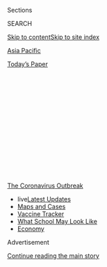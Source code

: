 <div id="app">

<div>

<div>

<div>

<div class="NYTAppHideMasthead css-1q2w90k e1suatyy0">

<div class="section css-ui9rw0 e1suatyy2">

<div class="css-eph4ug er09x8g0">

<div class="css-6n7j50">

</div>

<span class="css-1dv1kvn">Sections</span>

<div class="css-10488qs">

<span class="css-1dv1kvn">SEARCH</span>

</div>

[Skip to content](#site-content)[Skip to site index](#site-index)

</div>

<div id="masthead-section-label" class="css-1wr3we4 eaxe0e00">

[Asia
Pacific](https://www.nytimes3xbfgragh.onion/section/world/asia)

</div>

<div class="css-10698na e1huz5gh0">

</div>

</div>

<div id="masthead-bar-one" class="section hasLinks css-15hmgas e1csuq9d3">

<div class="css-uqyvli e1csuq9d0">

</div>

<div class="css-1uqjmks e1csuq9d1">

</div>

<div class="css-9e9ivx">

[](https://myaccount.nytimes3xbfgragh.onion/auth/login?response_type=cookie&client_id=vi)

</div>

<div class="css-1bvtpon e1csuq9d2">

[Today’s
Paper](https://www.nytimes3xbfgragh.onion/section/todayspaper)

</div>

</div>

</div>

</div>

<div data-aria-hidden="false">

<div id="site-content" data-role="main">

<div>

<div class="css-1aor85t" style="opacity:0.000000001;z-index:-1;visibility:hidden">

<div class="css-1hqnpie">

<div class="css-epjblv">

<span class="css-17xtcya">[Asia
Pacific](/section/world/asia)</span><span class="css-x15j1o">|</span><span class="css-fwqvlz">Tokyo’s
First Female Governor Sails to Re-Election Even as Virus Cases
Rise</span>

</div>

<div class="css-k008qs">

<div class="css-1iwv8en">

<span class="css-18z7m18"></span>

<div>

</div>

</div>

<span class="css-1n6z4y">https://nyti.ms/3dVRdsU</span>

<div class="css-1705lsu">

<div class="css-4xjgmj">

<div class="css-4skfbu" data-role="toolbar" data-aria-label="Social Media Share buttons, Save button, and Comments Panel with current comment count" data-testid="share-tools">

  - 
  - 
  - 
  - 
    
    <div class="css-6n7j50">
    
    </div>

  - 

</div>

</div>

</div>

</div>

</div>

</div>

<div id="NYT_TOP_BANNER_REGION" class="css-13pd83m">

<div>

<div id="styln-prism-menu-1592847958612" class="section interactive-content interactive-size-medium css-1edisqu">

<div class="css-17ih8de interactive-body">

<div id="scroll-container" class="css-1gj85ro">

[<span class="styln-title-wrap"><span class="css-1pje3qr">The
Coronavirus</span><span class="css-1pje3qr">
Outbreak</span></span>](https://www.nytimes3xbfgragh.onion/news-event/coronavirus?action=click&pgtype=Article&state=default&region=TOP_BANNER&context=storylines_menu)

  - <span class="css-kqxiym" data-emphasize="true">live</span>[Latest
    Updates](https://www.nytimes3xbfgragh.onion/2020/08/02/world/coronavirus-updates.html?action=click&pgtype=Article&state=default&region=TOP_BANNER&context=storylines_menu)
  - [Maps and
    Cases](https://www.nytimes3xbfgragh.onion/interactive/2020/us/coronavirus-us-cases.html?action=click&pgtype=Article&state=default&region=TOP_BANNER&context=storylines_menu)
  - [Vaccine
    Tracker](https://www.nytimes3xbfgragh.onion/interactive/2020/science/coronavirus-vaccine-tracker.html?action=click&pgtype=Article&state=default&region=TOP_BANNER&context=storylines_menu)
  - [What School May Look
    Like](https://www.nytimes3xbfgragh.onion/interactive/2020/07/29/us/schools-reopening-coronavirus.html?action=click&pgtype=Article&state=default&region=TOP_BANNER&context=storylines_menu)
  - [Economy](https://www.nytimes3xbfgragh.onion/live/2020/07/31/business/stock-market-today-coronavirus?action=click&pgtype=Article&state=default&region=TOP_BANNER&context=storylines_menu)

</div>

</div>

</div>

</div>

</div>

<div id="top-wrapper" class="css-1sy8kpn">

<div id="top-slug" class="css-l9onyx">

Advertisement

</div>

[Continue reading the main
story](#after-top)

<div class="ad top-wrapper" style="text-align:center;height:100%;display:block;min-height:250px">

<div id="top" class="place-ad" data-position="top" data-size-key="top">

</div>

</div>

<div id="after-top">

</div>

</div>

<div>

<div id="sponsor-wrapper" class="css-1hyfx7x">

<div id="sponsor-slug" class="css-19vbshk">

Supported by

</div>

[Continue reading the main
story](#after-sponsor)

<div id="sponsor" class="ad sponsor-wrapper" style="text-align:center;height:100%;display:block">

</div>

<div id="after-sponsor">

</div>

</div>

<div class="css-186x18t">

</div>

<div class="css-1vkm6nb ehdk2mb0">

# Tokyo’s First Female Governor Sails to Re-Election Even as Virus Cases Rise

</div>

Yuriko Koike has received high marks for her visible presence during the
pandemic, but the coronavirus’s resurgence has raised anxiety in the
Japanese capital.

![<span class="css-16f3y1r e13ogyst0">Voters in the Japanese capital
gave Yuriko Koike, their first female governor, a second term in a
sweeping endorsement of her handling of the coronavirus
crisis.</span><span class="css-cch8ym"><span class="css-1dv1kvn">Credit</span><span class="css-cnj6d5 e1z0qqy90" itemprop="copyrightHolder"><span class="css-1ly73wi e1tej78p0">Credit...</span><span>Eugene
Hoshiko/Associated
Press</span></span></span>](https://static01.graylady3jvrrxbe.onion/images/2020/07/07/world/07a3_video/05japan1-videoSixteenByNine3000.jpg)

<div class="css-18e8msd">

<div class="css-vp77d3 epjyd6m0">

<div class="css-hus3qt ey68jwv0" data-aria-hidden="true">

[![Motoko
Rich](https://static01.graylady3jvrrxbe.onion/images/2018/10/15/multimedia/author-motoko-rich/author-motoko-rich-thumbLarge.png
"Motoko Rich")](https://www.nytimes3xbfgragh.onion/by/motoko-rich)

</div>

<div class="css-1baulvz">

By [<span class="css-1baulvz last-byline" itemprop="name">Motoko
Rich</span>](https://www.nytimes3xbfgragh.onion/by/motoko-rich)

</div>

</div>

  - 
    
    <div class="css-ld3wwf e16638kd2">
    
    July 5,
    2020
    
    </div>

  - 
    
    <div class="css-4xjgmj">
    
    <div class="css-d8bdto" data-role="toolbar" data-aria-label="Social Media Share buttons, Save button, and Comments Panel with current comment count" data-testid="share-tools">
    
      - 
      - 
      - 
      - 
        
        <div class="css-6n7j50">
        
        </div>
    
      - 
    
    </div>
    
    </div>

</div>

</div>

<div class="section meteredContent css-1r7ky0e" name="articleBody" itemprop="articleBody">

<div class="css-1fanzo5 StoryBodyCompanionColumn">

<div class="css-53u6y8">

TOKYO — In rewarding Tokyo’s first female governor, Yuriko Koike, with a
second term on Sunday, voters endorsed her highly visible leadership as
the sprawling metropolis has avoided the kind of spiraling death toll
from the coronavirus seen in other world capitals.

But a recent resurgence in cases in Tokyo has made clear that her
challenge is far from over.

Even as Ms. Koike, 67, cruised to victory on Sunday, with exit polls by
Japanese news media showing her winning 60 percent of the vote, Tokyo
reported 111 new infections, its fourth straight day over 100.

The creeping increase in cases has started to raise anxieties that the
capital may have to reinstate elements of the nearly two-month [state of
emergency](https://www.nytimes3xbfgragh.onion/2020/04/19/world/asia/tokyo-japan-coronavirus.html)
that it emerged from at the end of May. That growing caseload was felt
in the election: About 15 percent of voters cast their ballots before
Sunday, and turnout on Election Day was just above 37 percent.

During the emergency period, in which the government issued voluntary
requests for businesses to limit operations and residents to stay home,
Ms. Koike made herself the face of Tokyo’s response to the virus. She
anchored near-nightly news conferences to deliver daily test figures and
advice on how to avoid infections.

</div>

</div>

<div class="css-1fanzo5 StoryBodyCompanionColumn">

<div class="css-53u6y8">

Ms. Koike presented a stark contrast to Prime Minister Shinzo Abe, who
often appeared stiff in front of the news media. He was widely
criticized when he posted an [awkward video on
Twitter](https://twitter.com/AbeShinzo/status/1249127951154712576?ref_src=twsrc%5Etfw%7Ctwcamp%5Etweetembed%7Ctwterm%5E1249127951154712576%7Ctwgr%5E&ref_url=https%3A%2F%2Fenglish.kyodonews.net%2Fnews%2F2020%2F04%2F9fe49575657a-abe-criticized-over-stay-at-home-twitter-video-showing-him-lounging.html)
showing himself at home drinking tea with his dog. Ms. Koike was a much
more relaxed presence when she appeared in a jovial conversation with
Japan’s most famous [YouTube star,
Hikakin](https://www.youtube.com/watch?v=ofCsslfc-So).

“Seeing her face on television every day made me feel comfortable,” Yuki
Matsuura, 70, said as she voted in the Setagaya ward of Tokyo. “I think
that she is doing the best that she can in a very difficult situation.”

Ms. Koike said she was unlikely to request citywide business closings as
she did during the earlier state of emergency. She said that she would
prefer a “pinpointed” approach and that she wanted to establish a Tokyo
version of the Centers for Disease Control and Prevention.

A total of 22 challengers vied for the post. Ms. Koike’s main rivals for
the governor’s seat tried to differentiate themselves by staking out
positions on further delaying, or even canceling, the Tokyo Olympics.
Mr. Abe and the International Olympic Committee announced in March that
the Games would be [postponed from 2020
to 2021](https://www.nytimes3xbfgragh.onion/2020/03/24/sports/olympics/coronavirus-summer-olympics-postponed.html)
because of the pandemic, and Ms. Koike has stuck to the official line.

</div>

</div>

<div class="css-79elbk" data-testid="photoviewer-wrapper">

<div class="css-z3e15g" data-testid="photoviewer-wrapper-hidden">

</div>

<div class="css-1a48zt4 ehw59r15" data-testid="photoviewer-children">

![<span class="css-16f3y1r e13ogyst0" data-aria-hidden="true">Posters of
candidates for Tokyo governor. More than 20 people ran for the
position.</span><span class="css-cnj6d5 e1z0qqy90" itemprop="copyrightHolder"><span class="css-1ly73wi e1tej78p0">Credit...</span><span>Issei
Kato/Reuters</span></span>](https://static01.graylady3jvrrxbe.onion/images/2020/07/05/world/05japan2/merlin_174138165_27b5559d-6c43-4400-bf65-7efa1b35b8c1-articleLarge.jpg?quality=75&auto=webp&disable=upscale)

</div>

</div>

<div class="css-1fanzo5 StoryBodyCompanionColumn">

<div class="css-53u6y8">

Same-sex partnerships were another dividing line in the race. All three
of Ms. Koike’s most significant opponents expressed support for them:
Kenji Utsunomiya, a former president of the Japan Bar Association who
was backed by the country’s largest opposition parties, including the
Communist Party; Taisuke Ono, a former adviser to the governor of
Kumamoto in southern Japan; and Taro Yamamoto, a former actor and the
head of a newly founded party.

</div>

</div>

<div class="css-1fanzo5 StoryBodyCompanionColumn">

<div class="css-53u6y8">

When asked about the issue during an online question session, Ms. Koike
said she “didn’t know” whether she would support such a policy.

The<span class="css-8l6xbc evw5hdy0"> </span>victory on Sunday for Ms.
Koike, an ultraconservative former defense minister who speaks English
and Arabic, was something of a turnabout for her. Just a few years ago,
she had seemed to have fallen out of favor with the public: In 2017, [an
upstart
party](https://www.nytimes3xbfgragh.onion/2017/09/25/world/asia/japan-abe-election.html)
she founded to challenge Mr. Abe’s governing Liberal Democratic Party in
national elections took a drubbing, forcing her to admit “total defeat.”

Until the pandemic, Ms. Koike’s record of achievements had been thin,
and some of her decisions have drawn criticism.

Not long after she was elected in 2016, she postponed a controversial
move of [Tokyo’s famous seafood
market](https://www.nytimes3xbfgragh.onion/2018/10/06/world/asia/tokyo-fish-market-tsukiji.html)
from its historic location in Tsukiji when it emerged that contaminants
in the groundwater at a newly built site far exceeded environmental
limits. But she went through with the move a year later even as tenants
suspected that the metropolitan government had suppressed information
about the safety of the new
site.

<div id="NYT_MAIN_CONTENT_3_REGION" class="css-9tf9ac">

<div>

<div id="styln-prism-freeform-1594220623585" class="section interactive-content interactive-size-medium css-1ftcdic">

<div class="css-17ih8de interactive-body">

<div id="prism-freeform-block-62021" class="css-19mumt8" data-role="complementary" data-storyline="The Coronavirus Outbreak" data-truncated="true" tabindex="0">

<div class="css-a8d9oz">

<div class="css-eb027h">

[](https://www.nytimes3xbfgragh.onion/news-event/coronavirus?action=click&pgtype=Article&state=default&region=MAIN_CONTENT_3&context=storylines_faq)

### The Coronavirus Outbreak ›

#### Frequently Asked Questions

Updated July 27, 2020

  - #### Should I refinance my mortgage?
    
      - [It could be a good
        idea,](https://www.nytimes3xbfgragh.onion/article/coronavirus-money-unemployment.html?action=click&pgtype=Article&state=default&region=MAIN_CONTENT_3&context=storylines_faq)
        because mortgage rates have [never been
        lower.](https://www.nytimes3xbfgragh.onion/2020/07/16/business/mortgage-rates-below-3-percent.html?action=click&pgtype=Article&state=default&region=MAIN_CONTENT_3&context=storylines_faq)
        Refinancing requests have pushed mortgage applications to some
        of the highest levels since 2008, so be prepared to get in line.
        But defaults are also up, so if you’re thinking about buying a
        home, be aware that some lenders have tightened their standards.

  - #### What is school going to look like in September?
    
      - It is unlikely that many schools will return to a normal
        schedule this fall, requiring the grind of [online
        learning](https://www.nytimes3xbfgragh.onion/2020/06/05/us/coronavirus-education-lost-learning.html?action=click&pgtype=Article&state=default&region=MAIN_CONTENT_3&context=storylines_faq),
        [makeshift child
        care](https://www.nytimes3xbfgragh.onion/2020/05/29/us/coronavirus-child-care-centers.html?action=click&pgtype=Article&state=default&region=MAIN_CONTENT_3&context=storylines_faq)
        and [stunted
        workdays](https://www.nytimes3xbfgragh.onion/2020/06/03/business/economy/coronavirus-working-women.html?action=click&pgtype=Article&state=default&region=MAIN_CONTENT_3&context=storylines_faq)
        to continue. California’s two largest public school districts —
        Los Angeles and San Diego — said on July 13, that [instruction
        will be remote-only in the
        fall](https://www.nytimes3xbfgragh.onion/2020/07/13/us/lausd-san-diego-school-reopening.html?action=click&pgtype=Article&state=default&region=MAIN_CONTENT_3&context=storylines_faq),
        citing concerns that surging coronavirus infections in their
        areas pose too dire a risk for students and teachers. Together,
        the two districts enroll some 825,000 students. They are the
        largest in the country so far to abandon plans for even a
        partial physical return to classrooms when they reopen in
        August. For other districts, the solution won’t be an
        all-or-nothing approach. [Many
        systems](https://bioethics.jhu.edu/research-and-outreach/projects/eschool-initiative/school-policy-tracker/),
        including the nation’s largest, New York City, are devising
        [hybrid
        plans](https://www.nytimes3xbfgragh.onion/2020/06/26/us/coronavirus-schools-reopen-fall.html?action=click&pgtype=Article&state=default&region=MAIN_CONTENT_3&context=storylines_faq)
        that involve spending some days in classrooms and other days
        online. There’s no national policy on this yet, so check with
        your municipal school system regularly to see what is happening
        in your community.

  - #### Is the coronavirus airborne?
    
      - The coronavirus [can stay aloft for hours in tiny droplets in
        stagnant
        air](https://www.nytimes3xbfgragh.onion/2020/07/04/health/239-experts-with-one-big-claim-the-coronavirus-is-airborne.html?action=click&pgtype=Article&state=default&region=MAIN_CONTENT_3&context=storylines_faq),
        infecting people as they inhale, mounting scientific evidence
        suggests. This risk is highest in crowded indoor spaces with
        poor ventilation, and may help explain super-spreading events
        reported in meatpacking plants, churches and restaurants. [It’s
        unclear how often the virus is
        spread](https://www.nytimes3xbfgragh.onion/2020/07/06/health/coronavirus-airborne-aerosols.html?action=click&pgtype=Article&state=default&region=MAIN_CONTENT_3&context=storylines_faq)
        via these tiny droplets, or aerosols, compared with larger
        droplets that are expelled when a sick person coughs or sneezes,
        or transmitted through contact with contaminated surfaces, said
        Linsey Marr, an aerosol expert at Virginia Tech. Aerosols are
        released even when a person without symptoms exhales, talks or
        sings, according to Dr. Marr and more than 200 other experts,
        who [have outlined the evidence in an open letter to the World
        Health
        Organization](https://academic.oup.com/cid/article/doi/10.1093/cid/ciaa939/5867798).

  - #### What are the symptoms of coronavirus?
    
      - Common symptoms [include fever, a dry cough, fatigue and
        difficulty breathing or shortness of
        breath.](https://www.nytimes3xbfgragh.onion/article/symptoms-coronavirus.html?action=click&pgtype=Article&state=default&region=MAIN_CONTENT_3&context=storylines_faq)
        Some of these symptoms overlap with those of the flu, making
        detection difficult, but runny noses and stuffy sinuses are less
        common. [The C.D.C. has
        also](https://www.nytimes3xbfgragh.onion/2020/04/27/health/coronavirus-symptoms-cdc.html?action=click&pgtype=Article&state=default&region=MAIN_CONTENT_3&context=storylines_faq)
        added chills, muscle pain, sore throat, headache and a new loss
        of the sense of taste or smell as symptoms to look out for. Most
        people fall ill five to seven days after exposure, but symptoms
        may appear in as few as two days or as many as 14 days.

  - #### Does asymptomatic transmission of Covid-19 happen?
    
      - So far, the evidence seems to show it does. A widely cited
        [paper](https://www.nature.com/articles/s41591-020-0869-5)
        published in April suggests that people are most infectious
        about two days before the onset of coronavirus symptoms and
        estimated that 44 percent of new infections were a result of
        transmission from people who were not yet showing symptoms.
        Recently, a top expert at the World Health Organization stated
        that transmission of the coronavirus by people who did not have
        symptoms was “very rare,” [but she later walked back that
        statement.](https://www.nytimes3xbfgragh.onion/2020/06/09/world/coronavirus-updates.html?action=click&pgtype=Article&state=default&region=MAIN_CONTENT_3&context=storylines_faq#link-1f302e21)

<div id="styln-survey-component-62021" class="styln-survey-component" data-surveyname="faq" data-surveystoryline="coronavirus">

</div>

</div>

<div class="css-6mllg9">

</div>

<div class="css-pmm6ed">

<span class="css-5gimkt"></span>

</div>

</div>

</div>

</div>

</div>

</div>

</div>

She also led an initiative to [ban smoking in most indoor venues in
Tokyo](https://www.nytimes3xbfgragh.onion/2017/11/27/world/asia/japan-tokyo-smoking.html).

Burnishing her credentials with hard-line conservatives, she was the
first Tokyo governor to refuse during an annual ceremony to pay tribute
to Koreans who died in a massacre after the Great Kanto Earthquake of
1923. She also revoked a lease of public land to a new school for ethnic
Korean residents, many descended from people who were brought to Japan
as forced labor before and during World War II, when Japan occupied the
Korean Peninsula.

Surveys of employees of the metropolitan government, which oversees a
region of 14 million people, indicate that she is far less popular among
her city’s staff than she has been with voters.

</div>

</div>

<div class="css-1fanzo5 StoryBodyCompanionColumn">

<div class="css-53u6y8">

As an incumbent, Ms. Koike started with a considerable advantage,
particularly given that the Japanese news media tends not to ask tough
questions of candidates or investigate their records. The only thing
that came close to a challenge to Ms. Koike were rumors that she had
falsified her graduation from Cairo University in Egypt, prompting the
Egyptian Embassy in Tokyo to [post confirmation on its Facebook
page](https://www.facebookcorewwwi.onion/permalink.php?story_fbid=1103403096719497&id=520203215039491)
that she had received a diploma.

“The Japanese media likes scandals, but they don’t really do any serious
policy review or anything that really affects our livelihood,” said
Koichi Nakano, a political scientist at Sophia University in Tokyo. The
Japanese media “fails to inform us or fails to ask questions of the
incumbents who have a huge advantage and owe us an explanation of their
past record.”

Ms. Koike has also managed to portray herself as a renegade. Although
she started her political career as a member of the Liberal Democratic
Party and served briefly as defense minister during Mr. Abe’s first term
as prime minister, she has run for governor as an independent. Some
analysts say she is more adept at political performance than actual
policy.

“She is very good at presenting catchy slogans or sound-bite phrases,”
said Jiro Yamaguchi, a professor of political science at Hosei
University in Tokyo. “I don’t think she has achieved substantive
policies during her first term, but she often appears in television
programs, especially after the outbreak of Covid-19, and she pretends to
handle the problems.”

Kazuhisa Tanaka, 63, who was voting in the Setagaya ward on Sunday
afternoon, said he had cast his vote for the incumbent by default. “I
don’t think that Koike has done the best job,” he said. “But who else
would I vote for?”

Hikari Hida, Makiko Inoue and Hisako Ueno contributed reporting.

</div>

</div>

<div>

</div>

</div>

<div>

</div>

<div>

</div>

<div>

</div>

<div>

<div id="bottom-wrapper" class="css-1ede5it">

<div id="bottom-slug" class="css-l9onyx">

Advertisement

</div>

[Continue reading the main
story](#after-bottom)

<div id="bottom" class="ad bottom-wrapper" style="text-align:center;height:100%;display:block;min-height:90px">

</div>

<div id="after-bottom">

</div>

</div>

</div>

</div>

</div>

## Site Index

<div>

</div>

## Site Information Navigation

  - [© <span>2020</span> <span>The New York Times
    Company</span>](https://help.nytimes3xbfgragh.onion/hc/en-us/articles/115014792127-Copyright-notice)

<!-- end list -->

  - [NYTCo](https://www.nytco.com/)
  - [Contact
    Us](https://help.nytimes3xbfgragh.onion/hc/en-us/articles/115015385887-Contact-Us)
  - [Work with us](https://www.nytco.com/careers/)
  - [Advertise](https://nytmediakit.com/)
  - [T Brand Studio](http://www.tbrandstudio.com/)
  - [Your Ad
    Choices](https://www.nytimes3xbfgragh.onion/privacy/cookie-policy#how-do-i-manage-trackers)
  - [Privacy](https://www.nytimes3xbfgragh.onion/privacy)
  - [Terms of
    Service](https://help.nytimes3xbfgragh.onion/hc/en-us/articles/115014893428-Terms-of-service)
  - [Terms of
    Sale](https://help.nytimes3xbfgragh.onion/hc/en-us/articles/115014893968-Terms-of-sale)
  - [Site
    Map](https://spiderbites.nytimes3xbfgragh.onion)
  - [Help](https://help.nytimes3xbfgragh.onion/hc/en-us)
  - [Subscriptions](https://www.nytimes3xbfgragh.onion/subscription?campaignId=37WXW)

</div>

</div>

</div>

</div>
